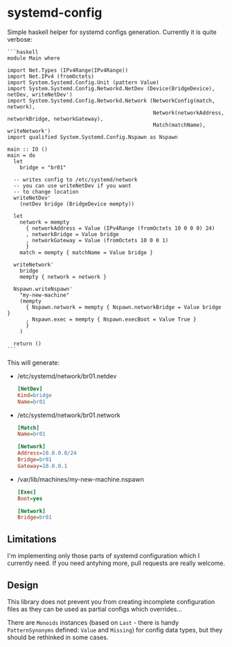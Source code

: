 # systemd-config
Simple haskell helper for systemd configs generation. Currently it is quite verbose:

    ```haskell
    module Main where

    import Net.Types (IPv4Range(IPv4Range))
    import Net.IPv4 (fromOctets)
    import System.Systemd.Config.Unit (pattern Value)
    import System.Systemd.Config.Networkd.NetDev (Device(BridgeDevice), netDev, writeNetDev')
    import System.Systemd.Config.Networkd.Network (NetworkConfig(match, network),
                                                   Network(networkAddress, networkBridge, networkGateway),
                                                   Match(matchName), writeNetwork')
    import qualified System.Systemd.Config.Nspawn as Nspawn

    main :: IO ()
    main = do
      let
        bridge = "br01"

      -- writes config to /etc/systemd/network
      -- you can use writeNetDev if you want
      -- to change location
      writeNetDev'
        (netDev bridge (BridgeDevice mempty))

      let
        network = mempty
          { networkAddress = Value (IPv4Range (fromOctets 10 0 0 0) 24)
          , networkBridge = Value bridge
          , networkGateway = Value (fromOctets 10 0 0 1)
          }
        match = mempty { matchName = Value bridge }

      writeNetwork'
        bridge
        mempty { network = network }

      Nspawn.writeNspawn'
        "my-new-machine"
        (mempty
          { Nspawn.network = mempty { Nspawn.networkBridge = Value bridge }
          , Nspawn.exec = mempty { Nspawn.execBoot = Value True }
          }
        )

      return ()
    ```

This will generate:

* /etc/systemd/network/br01.netdev

    ```ini
    [NetDev]
    Kind=bridge
    Name=br01
    ```

* /etc/systemd/network/br01.network

    ```ini
    [Match]
    Name=br01

    [Network]
    Address=10.0.0.0/24
    Bridge=br01
    Gateway=10.0.0.1
    ```

* /var/lib/machines/my-new-machine.nspawn

    ```ini
    [Exec]
    Boot=yes

    [Network]
    Bridge=br01
    ```

## Limitations
I'm implementing only those parts of systemd configuration which I currently need. If you need antyhing more, pull requests are really welcome.

## Design
This library does not prevent you from creating incomplete configuration files as they can be used as partial configs which overrides...

There are `Monoids` instances (based on `Last` - there is handy `PatternSynonyms` defined: `Value` and `Missing`) for config data types, but they should be rethinked in some cases.
